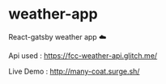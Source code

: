 # weather-app
React-gatsby weather app :cloud:

Api used : https://fcc-weather-api.glitch.me/

Live Demo : http://many-coat.surge.sh/
